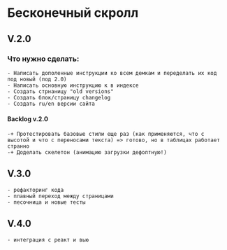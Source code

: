 # Бесконечный скролл

## V.2.0

### Что нужно сделать:
    - Написать дополенные инструкции ко всем демкам и переделать их код под новый (под 2.0)
    - Написать основную инструкцию к в индексе
    - Создать стрнаницу "old versions"
    - Создать блок/страницу changelog
    - Создать ru/en версии сайта

#### Backlog v.2.0
    -+ Протестировать базовые стили еще раз (как применяются, что с высотой и что с переносами текста) => готово, но в таблицах работает странно
    -+ Доделать скелетон (анимацию загрузки дефолтную!)

## V.3.0
    - рефакторинг кода
    - плавный переход между страницами
    - песочница и новые тесты



## V.4.0
    - интеграция с реакт и вью

